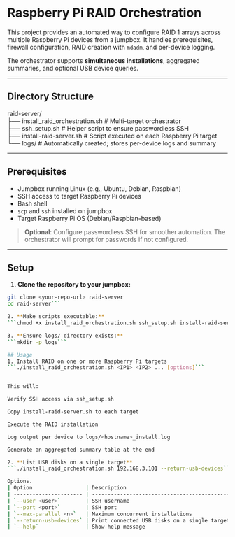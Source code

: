 # Raspberry Pi RAID Orchestration

This project provides an automated way to configure RAID 1 arrays across multiple Raspberry Pi devices from a jumpbox. It handles prerequisites, firewall configuration, RAID creation with `mdadm`, and per-device logging.  

The orchestrator supports **simultaneous installations**, aggregated summaries, and optional USB device queries.  

---

## Directory Structure

raid-server/ <br>
├── install_raid_orchestration.sh # Multi-target orchestrator<br>
├── ssh_setup.sh # Helper script to ensure passwordless SSH<br>
├── install-raid-server.sh # Script executed on each Raspberry Pi target<br>
└── logs/ # Automatically created; stores per-device logs and summary<br>

---

## Prerequisites

- Jumpbox running Linux (e.g., Ubuntu, Debian, Raspbian)
- SSH access to target Raspberry Pi devices
- Bash shell
- `scp` and `ssh` installed on jumpbox
- Target Raspberry Pi OS (Debian/Raspbian-based)

> **Optional**: Configure passwordless SSH for smoother automation. The orchestrator will prompt for passwords if not configured.

---

## Setup

1. **Clone the repository to your jumpbox:**

```bash
git clone <your-repo-url> raid-server
cd raid-server```

2. **Make scripts executable:**
```chmod +x install_raid_orchestration.sh ssh_setup.sh install-raid-server.sh```

3. **Ensure logs/ directory exists:**
```mkdir -p logs```

## Usage
1. Install RAID on one or more Raspberry Pi targets
```./install_raid_orchestration.sh <IP1> <IP2> ... [options]```


This will:

Verify SSH access via ssh_setup.sh

Copy install-raid-server.sh to each target

Execute the RAID installation

Log output per device to logs/<hostname>_install.log

Generate an aggregated summary table at the end

2. **List USB disks on a single target**
```./install_raid_orchestration.sh 192.168.3.101 --return-usb-devices```

Options.
| Option                 | Description                                  | Default |
| ---------------------- | -------------------------------------------- | ------- |
| `--user <user>`        | SSH username                                 | `pi`    |
| `--port <port>`        | SSH port                                     | `22`    |
| `--max-parallel <n>`   | Maximum concurrent installations             | `3`     |
| `--return-usb-devices` | Print connected USB disks on a single target | N/A     |
| `--help`               | Show help message                            | N/A     |

